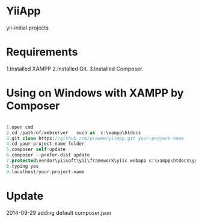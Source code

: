 YiiApp
======
yii-initial projects

Requirements
============
1.Installed XAMPP
2.Installed Git.
3.Installed Composer.

Using on Windows with XAMPP by Composer
================
```php

1.open cmd
2.cd /path/of/webserver   such as  c:\xampp\htdocs
3.git clone https://github.com/prawee/yiiapp.git your-project-name
4.cd your-project-name folder
5.composer self-update
6.composer --prefer-dist update
7.protected\vendor\yiisoft\yii\framework\yiic webapp c:\xampp\htdocs\your-project-name 
8.typing yes 
9.localhost/your-project-name

```

Update
======
2014-09-29 adding default composer.json